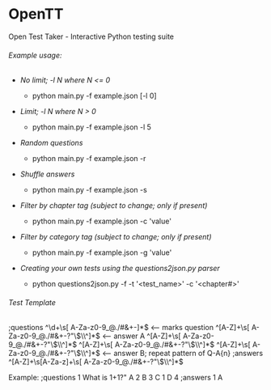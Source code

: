 # OpenTT
Open Test Taker - Interactive Python testing suite

###### Example usage:

- *No limit; -l N where N <= 0*
    - python main.py -f example.json [-l 0]

- *Limit; -l N where N > 0*
    - python main.py -f example.json -l 5

- *Random questions*
    - python main.py -f example.json -r

- *Shuffle answers*
    - python main.py -f example.json -s

- *Filter by chapter tag (subject to change; only if present)*
    - python main.py -f example.json -c 'value'

- *Filter by category tag (subject to change; only if present)*
    - python main.py -f example.json -g 'value'

- *Creating your own tests using the questions2json.py parser*
    - python questions2json.py -f <file> -t '<test_name>' -c '<chapter#>'

###### Test Template
;questions
^\d+\s[ A-Za-z0-9_@.\/#&+-]*$ <-- marks question
^[A-Z]+\s[ A-Za-z0-9_@.\/#&+-?"\\$\\^]*$ <-- answer A
^[A-Z]+\s[ A-Za-z0-9_@.\/#&+-?"\\$\\^]*$
^[A-Z]+\s[ A-Za-z0-9_@.\/#&+-?"\\$\\^]*$
^[A-Z]+\s[ A-Za-z0-9_@.\/#&+-?"\\$\\^]*$ <-- answer B; repeat pattern of Q-A{n}
;answers
^[A-Z]+\s[A-Za-z]+\s[ A-Za-z0-9_@.\/#&+-?"\\$\\^]*$

Example:
;questions
1 What is 1+1?"
A 2
B 3
C 1
D 4
;answers
1 A